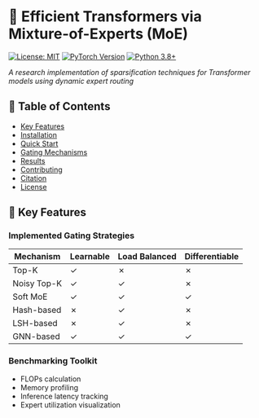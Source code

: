 # 🧠 Efficient Transformers via Mixture-of-Experts (MoE)

[![License: MIT](https://img.shields.io/badge/License-MIT-yellow.svg)](https://opensource.org/licenses/MIT)
[![PyTorch Version](https://img.shields.io/badge/PyTorch-1.12%2B-orange)](https://pytorch.org/)
[![Python 3.8+](https://img.shields.io/badge/Python-3.8%2B-blue)](https://www.python.org/)

*A research implementation of sparsification techniques for Transformer models using dynamic expert routing*

## 📌 Table of Contents
- [Key Features](#-key-features)
- [Installation](#-installation)
- [Quick Start](#-quick-start)
- [Gating Mechanisms](#-gating-mechanisms)
- [Results](#-results)
- [Contributing](#-contributing)
- [Citation](#-citation)
- [License](#-license)

## 🚀 Key Features

### Implemented Gating Strategies
| Mechanism | Learnable | Load Balanced | Differentiable |
|-----------|-----------|---------------|----------------|
| Top-K     | ✓         | ✗             | ✗              |
| Noisy Top-K | ✓       | ✓             | ✗              |
| Soft MoE  | ✓         | ✓             | ✓              |
| Hash-based | ✗        | ✓             | ✗              |
| LSH-based | ✗         | ✓             | ✗              |
| GNN-based | ✓         | ✓             | ✓              |

### Benchmarking Toolkit
- FLOPs calculation
- Memory profiling
- Inference latency tracking
- Expert utilization visualization
